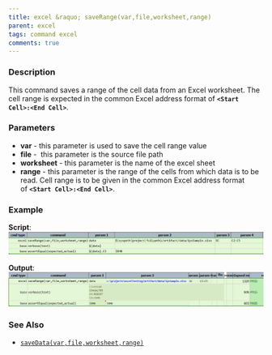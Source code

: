 ```yaml
---
title: excel &raquo; saveRange(var,file,worksheet,range)
parent: excel
tags: command excel
comments: true
---
```



### Description
This command saves a range of the cell data from an Excel worksheet.  The cell range is expected in the
common Excel address format of **`<Start Cell>:<End Cell>`**.


### Parameters
- **var** - this parameter is used to save the cell range value
- **file** -  this parameter is the source file path
- **worksheet** \- this parameter is the name of the excel sheet
- **range** \- this parameter is the range of the cells from which data is to be read. Cell range is to be given 
  in the common Excel address format of **`<Start Cell>:<End Cell>`**.


### Example
**Script**:<br/>
![script](image/saveRange_01.png)

**Output**:<br/>
![output](image/saveRange_02.png)


### See Also
- [`saveData(var,file,worksheet,range)`](saveData(var,file,worksheet,range))
